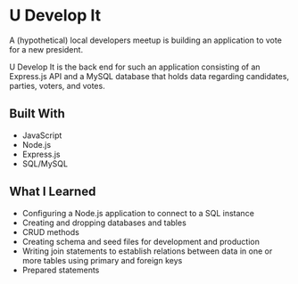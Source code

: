 # U Develop It

A (hypothetical) local developers meetup is building an application to vote for a new president. 

U Develop It is the back end for such an application consisting of an Express.js API and a MySQL database that holds data regarding candidates, parties, voters, and votes.

## Built With
* JavaScript
* Node.js
* Express.js
* SQL/MySQL

## What I Learned
* Configuring a Node.js application to connect to a SQL instance
* Creating and dropping databases and tables
* CRUD methods
* Creating schema and seed files for development and production
* Writing join statements to establish relations between data in one or more tables using primary and foreign keys
* Prepared statements
